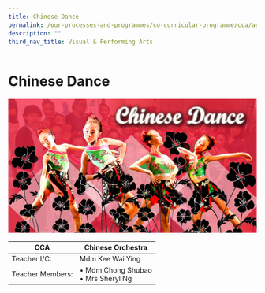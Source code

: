 ```yaml
---
title: Chinese Dance
permalink: /our-processes-and-programmes/co-curricular-programme/cca/aesthetics/chinese-dance
description: ""
third_nav_title: Visual & Performing Arts
---
```

# **Chinese Dance**

![](/images/chidance2016.jpg)

| CCA   	| Chinese Orchestra 	|
|---	|---	|
| Teacher I/C:  	| Mdm Kee Wai Ying 	|
| Teacher Members:  	| • Mdm Chong Shubao<br>• Mrs Sheryl Ng 	|